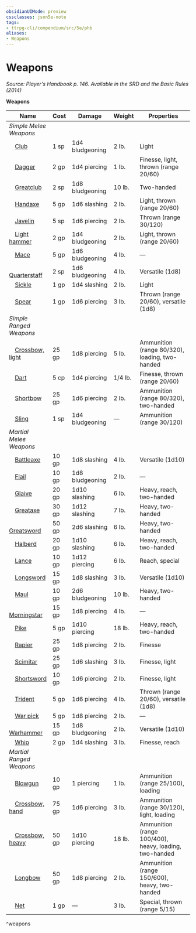 ```yaml
---
obsidianUIMode: preview
cssclasses: json5e-note
tags:
- ttrpg-cli/compendium/src/5e/phb
aliases:
- Weapons
---
```

# Weapons
*Source: Player's Handbook p. 146. Available in the <span title='Systems Reference Document (5.1)'>SRD</span> and the Basic Rules (2014)* 

**Weapons**

| Name | Cost | Damage | Weight | Properties |
|------|------|--------|--------|------------|
| *Simple Melee Weapons* |  |  |  |  |
| &emsp;[Club](/3-Mechanics/CLI/Compendium/items/club.md) | 1 sp | 1d4 bludgeoning | 2 lb. | Light |
| &emsp;[Dagger](/3-Mechanics/CLI/Compendium/items/dagger.md) | 2 gp | 1d4 piercing | 1 lb. | Finesse, light, thrown (range 20/60) |
| &emsp;[Greatclub](/3-Mechanics/CLI/Compendium/items/greatclub.md) | 2 sp | 1d8 bludgeoning | 10 lb. | Two-handed |
| &emsp;[Handaxe](/3-Mechanics/CLI/Compendium/items/handaxe.md) | 5 gp | 1d6 slashing | 2 lb. | Light, thrown (range 20/60) |
| &emsp;[Javelin](/3-Mechanics/CLI/Compendium/items/javelin.md) | 5 sp | 1d6 piercing | 2 lb. | Thrown (range 30/120) |
| &emsp;[Light hammer](/3-Mechanics/CLI/Compendium/items/light-hammer.md) | 2 gp | 1d4 bludgeoning | 2 lb. | Light, thrown (range 20/60) |
| &emsp;[Mace](/3-Mechanics/CLI/Compendium/items/mace.md) | 5 gp | 1d6 bludgeoning | 4 lb. | — |
| &emsp;[Quarterstaff](/3-Mechanics/CLI/Compendium/items/quarterstaff.md) | 2 sp | 1d6 bludgeoning | 4 lb. | Versatile (1d8) |
| &emsp;[Sickle](/3-Mechanics/CLI/Compendium/items/sickle.md) | 1 gp | 1d4 slashing | 2 lb. | Light |
| &emsp;[Spear](/3-Mechanics/CLI/Compendium/items/spear.md) | 1 gp | 1d6 piercing | 3 lb. | Thrown (range 20/60), versatile (1d8) |
| *Simple Ranged Weapons* |  |  |  |  |
| &emsp;[Crossbow, light](/3-Mechanics/CLI/Compendium/items/light-crossbow.md) | 25 gp | 1d8 piercing | 5 lb. | Ammunition (range 80/320), loading, two-handed |
| &emsp;[Dart](/3-Mechanics/CLI/Compendium/items/dart.md) | 5 cp | 1d4 piercing | 1/4 lb. | Finesse, thrown (range 20/60) |
| &emsp;[Shortbow](/3-Mechanics/CLI/Compendium/items/shortbow.md) | 25 gp | 1d6 piercing | 2 lb. | Ammunition (range 80/320), two-handed |
| &emsp;[Sling](/3-Mechanics/CLI/Compendium/items/sling.md) | 1 sp | 1d4 bludgeoning | — | Ammunition (range 30/120) |
| *Martial Melee Weapons* |  |  |  |  |
| &emsp;[Battleaxe](/3-Mechanics/CLI/Compendium/items/battleaxe.md) | 10 gp | 1d8 slashing | 4 lb. | Versatile (1d10) |
| &emsp;[Flail](/3-Mechanics/CLI/Compendium/items/flail.md) | 10 gp | 1d8 bludgeoning | 2 lb. | — |
| &emsp;[Glaive](/3-Mechanics/CLI/Compendium/items/glaive.md) | 20 gp | 1d10 slashing | 6 lb. | Heavy, reach, two-handed |
| &emsp;[Greataxe](/3-Mechanics/CLI/Compendium/items/greataxe.md) | 30 gp | 1d12 slashing | 7 lb. | Heavy, two-handed |
| &emsp;[Greatsword](/3-Mechanics/CLI/Compendium/items/greatsword.md) | 50 gp | 2d6 slashing | 6 lb. | Heavy, two-handed |
| &emsp;[Halberd](/3-Mechanics/CLI/Compendium/items/halberd.md) | 20 gp | 1d10 slashing | 6 lb. | Heavy, reach, two-handed |
| &emsp;[Lance](/3-Mechanics/CLI/Compendium/items/lance.md) | 10 gp | 1d12 piercing | 6 lb. | Reach, special |
| &emsp;[Longsword](/3-Mechanics/CLI/Compendium/items/longsword.md) | 15 gp | 1d8 slashing | 3 lb. | Versatile (1d10) |
| &emsp;[Maul](/3-Mechanics/CLI/Compendium/items/maul.md) | 10 gp | 2d6 bludgeoning | 10 lb. | Heavy, two-handed |
| &emsp;[Morningstar](/3-Mechanics/CLI/Compendium/items/morningstar.md) | 15 gp | 1d8 piercing | 4 lb. | — |
| &emsp;[Pike](/3-Mechanics/CLI/Compendium/items/pike.md) | 5 gp | 1d10 piercing | 18 lb. | Heavy, reach, two-handed |
| &emsp;[Rapier](/3-Mechanics/CLI/Compendium/items/rapier.md) | 25 gp | 1d8 piercing | 2 lb. | Finesse |
| &emsp;[Scimitar](/3-Mechanics/CLI/Compendium/items/scimitar.md) | 25 gp | 1d6 slashing | 3 lb. | Finesse, light |
| &emsp;[Shortsword](/3-Mechanics/CLI/Compendium/items/shortsword.md) | 10 gp | 1d6 piercing | 2 lb. | Finesse, light |
| &emsp;[Trident](/3-Mechanics/CLI/Compendium/items/trident.md) | 5 gp | 1d6 piercing | 4 lb. | Thrown (range 20/60), versatile (1d8) |
| &emsp;[War pick](/3-Mechanics/CLI/Compendium/items/war-pick.md) | 5 gp | 1d8 piercing | 2 lb. | — |
| &emsp;[Warhammer](/3-Mechanics/CLI/Compendium/items/warhammer.md) | 15 gp | 1d8 bludgeoning | 2 lb. | Versatile (1d10) |
| &emsp;[Whip](/3-Mechanics/CLI/Compendium/items/whip.md) | 2 gp | 1d4 slashing | 3 lb. | Finesse, reach |
| *Martial Ranged Weapons* |  |  |  |  |
| &emsp;[Blowgun](/3-Mechanics/CLI/Compendium/items/blowgun.md) | 10 gp | 1 piercing | 1 lb. | Ammunition (range 25/100), loading |
| &emsp;[Crossbow, hand](/3-Mechanics/CLI/Compendium/items/hand-crossbow.md) | 75 gp | 1d6 piercing | 3 lb. | Ammunition (range 30/120), light, loading |
| &emsp;[Crossbow, heavy](/3-Mechanics/CLI/Compendium/items/heavy-crossbow.md) | 50 gp | 1d10 piercing | 18 lb. | Ammunition (range 100/400), heavy, loading, two-handed |
| &emsp;[Longbow](/3-Mechanics/CLI/Compendium/items/longbow.md) | 50 gp | 1d8 piercing | 2 lb. | Ammunition (range 150/600), heavy, two-handed |
| &emsp;[Net](/3-Mechanics/CLI/Compendium/items/net.md) | 1 gp | — | 3 lb. | Special, thrown (range 5/15) |
^weapons